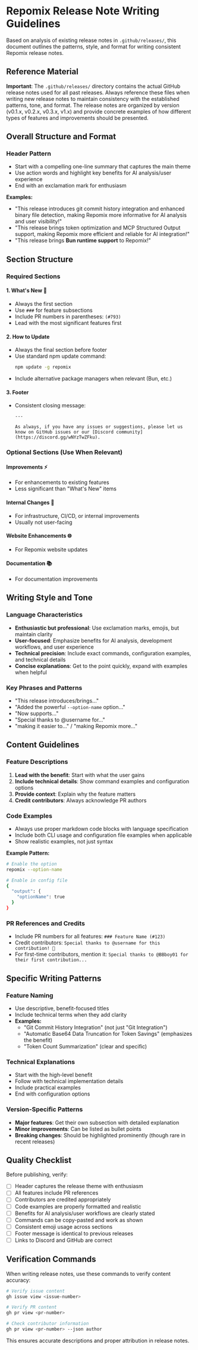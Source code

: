 # Repomix Release Note Writing Guidelines

Based on analysis of existing release notes in `.github/releases/`, this document outlines the patterns, style, and format for writing consistent Repomix release notes.

## Reference Material

**Important**: The `.github/releases/` directory contains the actual GitHub release notes used for all past releases. Always reference these files when writing new release notes to maintain consistency with the established patterns, tone, and format. The release notes are organized by version (v0.1.x, v0.2.x, v0.3.x, v1.x) and provide concrete examples of how different types of features and improvements should be presented.

## Overall Structure and Format

### Header Pattern
- Start with a compelling one-line summary that captures the main theme
- Use action words and highlight key benefits for AI analysis/user experience
- End with an exclamation mark for enthusiasm

**Examples:**
- "This release introduces git commit history integration and enhanced binary file detection, making Repomix more informative for AI analysis and user visibility!"
- "This release brings token optimization and MCP Structured Output support, making Repomix more efficient and reliable for AI integration!"
- "This release brings **Bun runtime support** to Repomix!"

## Section Structure

### Required Sections

#### 1. What's New 🚀
- Always the first section
- Use `###` for feature subsections
- Include PR numbers in parentheses: `(#793)`
- Lead with the most significant features first

#### 2. How to Update
- Always the final section before footer
- Use standard npm update command:
  ```bash
  npm update -g repomix
  ```
- Include alternative package managers when relevant (Bun, etc.)

#### 3. Footer
- Consistent closing message:
  ```
  ---
  
  As always, if you have any issues or suggestions, please let us know on GitHub issues or our [Discord community](https://discord.gg/wNYzTwZFku).
  ```

### Optional Sections (Use When Relevant)

#### Improvements ⚡
- For enhancements to existing features
- Less significant than "What's New" items

#### Internal Changes 🔧
- For infrastructure, CI/CD, or internal improvements
- Usually not user-facing

#### Website Enhancements 🌐
- For Repomix website updates

#### Documentation 📚
- For documentation improvements

## Writing Style and Tone

### Language Characteristics
- **Enthusiastic but professional**: Use exclamation marks, emojis, but maintain clarity
- **User-focused**: Emphasize benefits for AI analysis, development workflows, and user experience
- **Technical precision**: Include exact commands, configuration examples, and technical details
- **Concise explanations**: Get to the point quickly, expand with examples when helpful

### Key Phrases and Patterns
- "This release introduces/brings..."
- "Added the powerful `--option-name` option..."
- "Now supports..." 
- "Special thanks to @username for..."
- "making it easier to..." / "making Repomix more..."

## Content Guidelines

### Feature Descriptions
1. **Lead with the benefit**: Start with what the user gains
2. **Include technical details**: Show command examples and configuration options
3. **Provide context**: Explain why the feature matters
4. **Credit contributors**: Always acknowledge PR authors

### Code Examples
- Always use proper markdown code blocks with language specification
- Include both CLI usage and configuration file examples when applicable
- Show realistic examples, not just syntax

**Example Pattern:**
```bash
# Enable the option
repomix --option-name

# Enable in config file
{
  "output": {
    "optionName": true
  }
}
```

### PR References and Credits
- Include PR numbers for all features: `### Feature Name (#123)`
- Credit contributors: `Special thanks to @username for this contribution! 🎉`
- For first-time contributors, mention it: `Special thanks to @BBboy01 for their first contribution...`

## Specific Writing Patterns

### Feature Naming
- Use descriptive, benefit-focused titles
- Include technical terms when they add clarity
- **Examples:**
  - "Git Commit History Integration" (not just "Git Integration")
  - "Automatic Base64 Data Truncation for Token Savings" (emphasizes the benefit)
  - "Token Count Summarization" (clear and specific)

### Technical Explanations
- Start with the high-level benefit
- Follow with technical implementation details
- Include practical examples
- End with configuration options

### Version-Specific Patterns
- **Major features**: Get their own subsection with detailed explanation
- **Minor improvements**: Can be listed as bullet points
- **Breaking changes**: Should be highlighted prominently (though rare in recent releases)

## Quality Checklist

Before publishing, verify:

- [ ] Header captures the release theme with enthusiasm
- [ ] All features include PR references
- [ ] Contributors are credited appropriately  
- [ ] Code examples are properly formatted and realistic
- [ ] Benefits for AI analysis/user workflows are clearly stated
- [ ] Commands can be copy-pasted and work as shown
- [ ] Consistent emoji usage across sections
- [ ] Footer message is identical to previous releases
- [ ] Links to Discord and GitHub are correct

## Verification Commands

When writing release notes, use these commands to verify content accuracy:

```bash
# Verify issue content
gh issue view <issue-number>

# Verify PR content  
gh pr view <pr-number>

# Check contributor information
gh pr view <pr-number> --json author
```

This ensures accurate descriptions and proper attribution in release notes.
